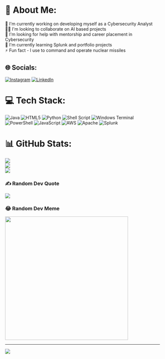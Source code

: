 # 💫 About Me:
🔭 I'm currently working on developing myself as a Cybersecurity Analyst<br>👯‍♂️ I'm looking to collaborate on AI based projects<br>💛 I'm looking for help with mentorship and career placement in Cybersecurity<br>🌱 I'm currently learning Splunk and portfolio projects<br>⚡ Fun fact - I use to command and operate nuclear missiles


## 🌐 Socials:
[![Instagram](https://img.shields.io/badge/Instagram-%23E4405F.svg?logo=Instagram&logoColor=white)](https://instagram.com/wasabi.bobbie) [![LinkedIn](https://img.shields.io/badge/LinkedIn-%230077B5.svg?logo=linkedin&logoColor=white)](https://linkedin.com/in/christopherdayao) 

# 💻 Tech Stack:
![Java](https://img.shields.io/badge/java-%23ED8B00.svg?style=for-the-badge&logo=openjdk&logoColor=white) ![HTML5](https://img.shields.io/badge/html5-%23E34F26.svg?style=for-the-badge&logo=html5&logoColor=white) ![Python](https://img.shields.io/badge/python-3670A0?style=for-the-badge&logo=python&logoColor=ffdd54) ![Shell Script](https://img.shields.io/badge/shell_script-%23121011.svg?style=for-the-badge&logo=gnu-bash&logoColor=white) ![Windows Terminal](https://img.shields.io/badge/Windows%20Terminal-%234D4D4D.svg?style=for-the-badge&logo=windows-terminal&logoColor=white) ![PowerShell](https://img.shields.io/badge/PowerShell-%235391FE.svg?style=for-the-badge&logo=powershell&logoColor=white) ![JavaScript](https://img.shields.io/badge/javascript-%23323330.svg?style=for-the-badge&logo=javascript&logoColor=%23F7DF1E) ![AWS](https://img.shields.io/badge/AWS-%23FF9900.svg?style=for-the-badge&logo=amazon-aws&logoColor=white) ![Apache](https://img.shields.io/badge/apache-%23D42029.svg?style=for-the-badge&logo=apache&logoColor=white) ![Splunk](https://img.shields.io/badge/splunk-%23000000.svg?style=for-the-badge&logo=splunk&logoColor=white)
# 📊 GitHub Stats:
![](https://github-readme-stats.vercel.app/api?username=cdayao93&theme=radical&hide_border=true&include_all_commits=true&count_private=true)<br/>
![](https://github-readme-streak-stats.herokuapp.com/?user=cdayao93&theme=radical&hide_border=true)<br/>
![](https://github-readme-stats.vercel.app/api/top-langs/?username=cdayao93&theme=radical&hide_border=true&include_all_commits=true&count_private=true&layout=compact)

### ✍️ Random Dev Quote
![](https://quotes-github-readme.vercel.app/api?type=horizontal&theme=radical)

### 😂 Random Dev Meme
<img src='https://randommeme-five.vercel.app/' style="height: 400px;"/>

---
[![](https://visitcount.itsvg.in/api?id=cdayao93&icon=6&color=0)](https://visitcount.itsvg.in)

<!-- Proudly created with GPRM ( https://gprm.itsvg.in ) -->

